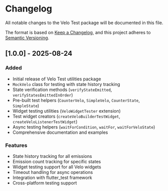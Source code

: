 # Changelog

All notable changes to the Velo Test package will be documented in this file.

The format is based on [Keep a Changelog](https://keepachangelog.com/en/1.0.0/),
and this project adheres to [Semantic Versioning](https://semver.org/spec/v2.0.0.html).

## [1.0.0] - 2025-08-24

### Added
- Initial release of Velo Test utilities package
- `MockVelo` class for testing with state history tracking
- State verification methods (`verifyStateEmitted`, `verifyStatesEmittedInOrder`)
- Pre-built test helpers (`CounterVelo`, `SimpleVelo`, `CounterState`, `SimpleState`)
- Widget testing utilities (`VeloWidgetTester` extension)
- Test widget creators (`createVeloBuilderTestWidget`, `createVeloListenerTestWidget`)
- Async testing helpers (`waitForCondition`, `waitFor`, `waitForVeloState`)
- Comprehensive documentation and examples

### Features
- State history tracking for all emissions
- Emission count tracking for specific states
- Widget testing support for all Velo widgets
- Timeout handling for async operations
- Integration with flutter_test framework
- Cross-platform testing support